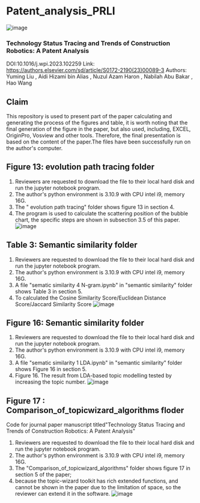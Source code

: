 # Patent_analysis_PRLI
![image](https://github.com/lymgz/Patent_PRLI/assets/50073088/fe8724cb-3470-446a-95ac-f3ece9b59246)
### Technology Status Tracing and Trends of Construction Robotics: A Patent Analysis
DOI:10.1016/j.wpi.2023.102259
Link: https://authors.elsevier.com/sd/article/S0172-2190(23)00089-3
Authors: Yuming Liu , Aidi Hizami bin Alias , Nuzul Azam Haron , Nabilah Abu Bakar , Hao Wang 

## Claim
This repository is used to present part of the paper calculating and generating the process of the figures and table, it is worth noting that the final generation of the figure in the paper, but also used, including, EXCEL, OriginPro, Vosview and other tools. Therefore, the final presentation is based on the content of the paper.The files have been successfully run on the author's computer.

## Figure 13: evolution path tracing folder
1. Reviewers are requested to download the file to their local hard disk and run the jupyter notebook program.
2. The author's python environment is 3.10.9 with CPU intel i9, memory 16G.
3. The " evolution path tracing" folder shows figure 13 in section 4.
4. The program is used to calculate the scattering position of the bubble chart, the specific steps are shown in subsection 3.5 of this paper.
![image](https://github.com/lymgz/Patent_PRLI/assets/50073088/6750d8c5-dd1a-4d0d-84ed-b7de550ecb0e)


## Table 3: Semantic similarity folder
1. Reviewers are requested to download the file to their local hard disk and run the jupyter notebook program.
2. The author's python environment is 3.10.9 with CPU intel i9, memory 16G.
3. A file "sematic similarity 4 N-gram.ipynb" in "semantic similarity" folder shows Table 3 in section 5.
4. To calculated the Cosine Similarity Score/Euclidean Distance Score/Jaccard Similarity Score
![image](https://github.com/lymgz/Patent_PRLI/assets/50073088/c91afbcf-71ab-4426-ac9a-bffbac96e567)


## Figure 16: Semantic similarity folder
1. Reviewers are requested to download the file to their local hard disk and run the jupyter notebook program.
2. The author's python environment is 3.10.9 with CPU intel i9, memory 16G.
3.  A file "sematic similarity 1 LDA.ipynb" in "semantic similarity" folder shows Figure 16 in section 5.
4.  Figure 16. The result from LDA-based topic modelling tested by increasing the topic number.
![image](https://github.com/lymgz/Patent_PRLI/assets/50073088/d9fda61d-cfd1-405b-b245-6501fcb94ed5)


## Figure 17 : Comparison_of_topicwizard_algorithms floder
Code for journal paper manuscript titled"Technology Status Tracing and Trends of Construction Robotics: A Patent Analysis"
1. Reviewers are requested to download the file to their local hard disk and run the jupyter notebook program.
2. The author's python environment is 3.10.9 with CPU intel i9, memory 16G.
3. The "Comparison_of_topicwizard_algorithms" folder shows figure 17 in section 5 of the paper;
4. because the topic-wizard toolkit has rich extended functions, and cannot be shown in the paper due to the limitation of space, so the reviewer can extend it in the software.
   ![image](https://github.com/lymgz/Patent_PRLI/assets/50073088/767b0612-02ca-4cd5-b9f1-6c6efa1f8175)



